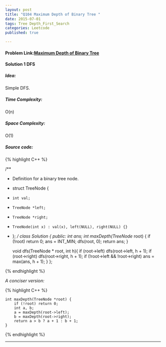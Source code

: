 ```yaml
---
layout: post
title: "Q104 Maximum Depth of Binary Tree "
date: 2015-07-01
tags: Tree Depth_First_Search
categories: Leetcode
published: true

---
```

#### Problem Link:[Maximum Depth of Binary Tree ](https://leetcode.com/problems/maximum-depth-of-binary-tree/) 

#### Solution 1 DFS

##### Idea:

Simple DFS.

##### Time Complexity:
O(n)

##### Space Complexity:
O(1)

##### Source code:
{% highlight C++ %}

/**
 * Definition for a binary tree node.
 * struct TreeNode {
 *     int val;
 *     TreeNode *left;
 *     TreeNode *right;
 *     TreeNode(int x) : val(x), left(NULL), right(NULL) {}
 * };
 */
class Solution {
public:
    int ans;
    int maxDepth(TreeNode* root) {
        if (!root) return 0;
        ans = INT_MIN;
        dfs(root, 0);
        return ans;
    }
    
    void dfs(TreeNode * root, int h){
        if (root->left)
            dfs(root->left, h + 1);
        if (root->right)
            dfs(root->right, h + 1);
        if (!root->left && !root->right)
            ans = max(ans, h + 1);
    }
};

{% endhighlight %}

_A conciser version:_

{% highlight C++ %}

    int maxDepth(TreeNode *root) {
        if (!root) return 0;
        int a, b;
        a = maxDepth(root->left);
        b = maxDepth(root->right);
        return a > b ? a + 1 : b + 1;
    }

{% endhighlight %}

---

